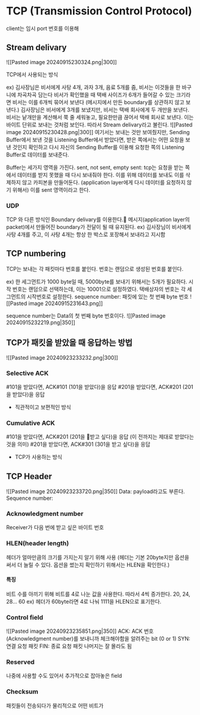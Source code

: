 # TCP (Transmission Control Protocol)
client는 임시 port 번호를 이용해 

## Stream delivary
![[Pasted image 20240915230324.png|300]]

TCP에서 사용되는 방식

ex) 김사장님은 비서에게 사탕 4개, 과자 3개, 음료 5개를 줌, 비서는 이것들을 한 바구니에 차곡차곡 담는다
비서가 확인했을 때 택배 사이즈가 6개가 들어갈 수 있는 크기라면 비서는 이를 6개씩 묶어서 보낸다 (메시지에서 만든 boundary를 상관하지 않고 보낸다.)
김사장님은 비서에게 3개를 보냈지만, 비서는 택배 회사에게 두 개만을 보낸다.
비서는 낱개만을 계산해서 쭉 줄 세워놓고, 필요한만큼 끊어서 택배 회사로 보낸다.
이는 바이트 단위로 보내는 것처럼 보인다. 따라서 Stream delivary라고 불린다.
![[Pasted image 20240915230428.png|300]]
여기서는 보내는 것만 보여줬지만, Sending Buffer에서 보낸 것을 Listening Buffer에서 받았다면, 받은 쪽에서는 어떤 요청을 보낸 것인지 확인하고 다시 자신의 Sending Buffer를 이용해 요청한 쪽의 Listening Buffer로 데이터를 보내준다.

Buffer는 세가지 영역을 가진다. sent, not sent, empty 
sent: tcp는 요청을 받는 쪽에서 데이터를 받지 못했을 때 다시 보내줘야 한다. 이를 위해 데이터를 보내도 이를 삭제하지 않고 카피본을 만들어둔다. (application layer에게 다시 데이터를 요청하지 않기 위해서) 이를 sent 영역이라고 한다.
### UDP
TCP 와 다른 방식인 Boundary delivary를 이용한다.
메시지(application layer의 packet)에서 만들어진 boundary가 전달이 될 때 유지된다.
ex) 김사장님이 비서에게 사탕 4개를 주고, 이 사탕 4개는 항상 한 박스로 포장해서 보내라고 지시함

## TCP numbering
TCP는 보내는 각 패킷마다 번호를 붙인다. 
번호는 랜덤으로 생성된 번호를 붙인다.

ex)
한 세그먼트가 1000 byte일 때, 5000byte를 보내기 위해서는 5개가 필요하다.
시작 번호는 랜덤으로 선택하는데, 이는 10001으로 설정하였다.
택배상자의 번호는 각 세그먼트의 시작번호로 설정한다.
sequence number: 패킷에 있는 첫 번째 byte 번호 
![[Pasted image 20240915231643.png]]

sequence number는 Data의 첫 번째 byte 번호이다.
![[Pasted image 20240915232219.png|350]]

## TCP가 패킷을 받았을 때 응답하는 방법
![[Pasted image 20240923233232.png|300]]
### Selective ACK
\#101을 받았다면, ACK\#101 (101을 받았다)을 응답
\#201을 받았다면, ACK\#201 (201을 받았다)을 응답
- 직관적이고 보편적인 방식
### Cumulative ACK
\#101을 받았다면, ACK\#201 (201을 받고 싶다)을 응답 (이 전까지는 제대로 받았다는 것을 의미)
\#201을 받았다면, ACK\#301 (301을 받고 싶다)을 응답
- TCP가 사용하는 방식
## TCP Header
![[Pasted image 20240923233720.png|350]]
Data: payload라고도 부른다.
Sequence number: 
### Acknowledgment number
Receiver가 다음 번에 받고 싶은 바이트 번호
### HLEN(header length)
헤더가 얼마만큼의 크기를 가지는지 알기 위해 사용 
(헤더는 기본 20byte지만 옵션을 써서 더 늘릴 수 있다. 옵션을 썼는지 확인하기 위해서는 HLEN을 확인한다.) 
#### 특징
비트 수를 아끼기 위해 비트를 4로 나눈 값을 사용한다. 
따라서 4씩 증가한다. 20, 24, 28... 60
ex) 헤더가 60byte라면 4로 나눠 1111을 HLEN으로 표기한다.
### Control field
![[Pasted image 20240923235851.png|350]]
ACK: ACK 번호(Acknowledgment number)를 보내니까 체크해야함을 알려주는 bit (0 or 1)
SYN: 연결 요청 패킷
FIN: 종료 요청 패킷
나머지는 잘 몰라도 됨
### Reserved
나중에 사용할 수도 있어서 추가적으로 잡아놓은 field
### Checksum
패킷들이 전송되다가 물리적으로 어떤 비트가 
